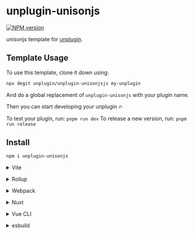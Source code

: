 # unplugin-unisonjs

[![NPM version](https://img.shields.io/npm/v/unplugin-unisonjs?color=a1b858&label=)](https://www.npmjs.com/package/unplugin-unisonjs)

unisonjs template for [unplugin](https://github.com/unjs/unplugin).

## Template Usage

To use this template, clone it down using:

```bash
npx degit unplugin/unplugin-unisonjsjs my-unplugin
```

And do a global replacement of `unplugin-unisonjs` with your plugin name.

Then you can start developing your unplugin 🔥

To test your plugin, run: `pnpm run dev`
To release a new version, run: `pnpm run release`

## Install

```bash
npm i unplugin-unisonjs
```

<details>
<summary>Vite</summary><br>

```ts
// vite.config.ts
import unisonjs from 'unplugin-unisonjs/vite'

export default defineConfig({
  plugins: [
    unisonjs({ /* options */ }),
  ],
})
```

Example: [`playground/`](./playground/)

<br></details>

<details>
<summary>Rollup</summary><br>

```ts
// rollup.config.js
import unisonjs from 'unplugin-unisonjs/rollup'

export default {
  plugins: [
    unisonjs({ /* options */ }),
  ],
}
```

<br></details>

<details>
<summary>Webpack</summary><br>

```ts
// webpack.config.js
module.exports = {
  /* ... */
  plugins: [
    require('unplugin-unisonjs/webpack')({ /* options */ })
  ]
}
```

<br></details>

<details>
<summary>Nuxt</summary><br>

> This module works for both Nuxt 2 and [Nuxt Vite](https://github.com/nuxt/vite)

<br></details>

<details>
<summary>Vue CLI</summary><br>

```ts
// vue.config.js
module.exports = {
  configureWebpack: {
    plugins: [
      require('unplugin-unisonjs/webpack')({ /* options */ }),
    ],
  },
}
```

<br></details>

<details>
<summary>esbuild</summary><br>

```ts
// esbuild.config.js
import { build } from 'esbuild'
import unisonjs from 'unplugin-unisonjs/esbuild'

build({
  plugins: [unisonjs()],
})
```

<br></details>
